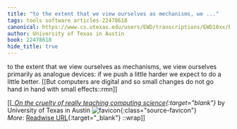 ```yaml
---
title: "to the extent that we view ourselves as mechanisms, we ..."
tags: tools software articles-22478618
canonical: https://www.cs.utexas.edu/users/EWD/transcriptions/EWD10xx/EWD1036.html#
author: University of Texas in Austin
book: 22478618
hide_title: true
---
```


to the extent that we view ourselves as mechanisms, we view ourselves primarily as analogue devices: if we push a little harder we expect to do a little better.
[[But computers are digital and so small changes do not go hand in hand with small effects::rmn]]


[[<cite>_[On the cruelty of really teaching computing science](https://www.cs.utexas.edu/users/EWD/transcriptions/EWD10xx/EWD1036.html#){:target="_blank"}_</cite> by University of Texas in Austin ![favicon](https://s2.googleusercontent.com/s2/favicons?domain=www.cs.utexas.edu){:class="source-favicon"}<br>
_More_: [Readwise URL](https://readwise.io/open/443734047){:target="_blank"}
::wrap]]